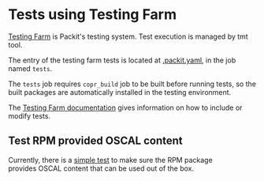 # Tests using Testing Farm 

[Testing Farm](https://packit.dev/docs/configuration/upstream/tests) is Packit's testing system.
Test execution is managed by tmt tool. 

The entry of the testing farm tests is located at [.packit.yaml](../.packit.yaml), in the job named `tests`.

The `tests` job requires `copr_build` job to be built before running tests,
so the built packages are automatically installed in the testing environment.

The [Testing Farm documentation](https://packit.dev/docs/configuration/upstream/tests) gives information on how to include or modify tests.

## Test RPM provided OSCAL content 

Currently, there is a [simple test](../plans/test-RPM-provide-content.fmf) to make sure the RPM package  
provides OSCAL content that can be used out of the box.
